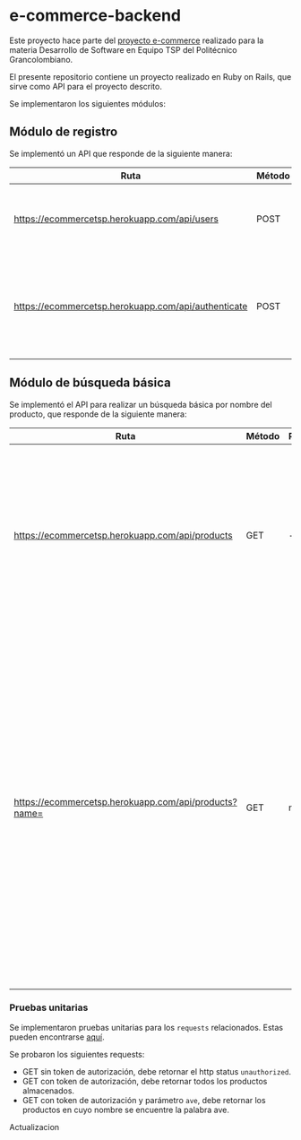 # e-commerce-backend

Este proyecto hace parte del [proyecto e-commerce](https://github.com/users/davidauza-engineer/projects/1) realizado para la materia Desarrollo de Software en Equipo TSP del Politécnico Grancolombiano.

El presente repositorio contiene un proyecto realizado en Ruby on Rails, que sirve como API para el proyecto descrito.

Se implementaron los siguientes módulos:

## Módulo de registro

Se implementó un API que responde de la siguiente manera:

| Ruta | Método | Parámetros | Efecto |
|------|--------|------------|--------|
https://ecommercetsp.herokuapp.com/api/users | POST | {"api_user":{"name":"James Bond","email":"jbond@mi6.org","password":"vesper","password_confirmation":"vesper"}} | Con los parámetros adecuados crea un nuevo usuario. |
https://ecommercetsp.herokuapp.com/api/authenticate | POST | {"email":"jbond@mi6.org","password":"vesper"} | Con credenciales válidas devuelve un JSON Web Token usado para autenticar al usuario.

## Módulo de búsqueda básica

Se implementó el API para realizar un búsqueda básica por nombre del producto, que responde de la siguiente manera:

| Ruta | Método | Parámetros | Efecto |
|------|--------|------------|--------|
https://ecommercetsp.herokuapp.com/api/products | GET | - | Para que el API responda correctamente se debe enviar el encabezado 'Authorization' con el valor del token de autorización. Devuelve todos los productos almacenados en la base de datos. |
https://ecommercetsp.herokuapp.com/api/products?name= | GET | name=ave | Para que el API responda correctamente se debe enviar el encabezado 'Authorization' con el valor del token de autorización, y un valor para el parámetro name. Devuelve todos los productos almacenados en la base de datos, que contengan en su nombre, el texto especificado en el parámetro name. Para este caso serían todos los productos cuyo nombre contenga la palabra 'ave'. |

### Pruebas unitarias

Se implementaron pruebas unitarias para los `requests` relacionados. Estas pueden encontrarse [aquí](https://github.com/davidauza-engineer/e-commerce-backend/blob/develop/spec/requests/products_spec.rb).

Se probaron los siguientes requests:

- GET sin token de autorización, debe retornar el http status `unauthorized`.
- GET con token de autorización, debe retornar todos los productos almacenados.
- GET con token de autorización y parámetro `ave`, debe retornar los productos en cuyo nombre se encuentre la palabra ave.

Actualizacion

